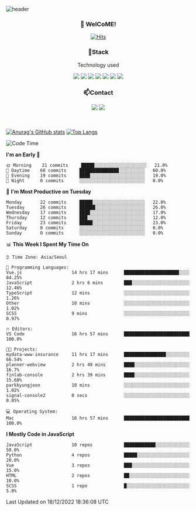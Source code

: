 ![header](https://capsule-render.vercel.app/api?type=waving&color=gradient&height=200&text=Kyungjoon&fontAlign=70&fontAlignY=40&animation=twinkling)

<h3 align="center">👋 WelCoME!</h3>

<div align=center>
  
[![Hits](https://hits.seeyoufarm.com/api/count/incr/badge.svg?url=https%3A%2F%2Fgithub.com%2Fuvula6921&count_bg=%2322BAC9&title_bg=%23827F7F&icon=iconify.svg&icon_color=%2325A27F&title=visits&edge_flat=false)](https://hits.seeyoufarm.com)
  
</div>
<h3 align="center">📌Stack</h3>
<p align="center">Technology used</p>
<div align="center"><img src="https://img.shields.io/badge/HTML5-E34F26?style=flat-square&logo=HTML5&logoColor=white"></img> <img src="https://img.shields.io/badge/CSS3-0A84FF?style=flat-square&logo=CSS3&logoColor=white"></img> <img src="https://img.shields.io/badge/JavaScript-FFCD11?style=flat-square&logo=JavaScript&logoColor=white"></img> <img src="https://img.shields.io/badge/React-00BCF6?style=flat-square&logo=React&logoColor=white"></img> <img src="https://img.shields.io/badge/jQuery-3655FF?style=flat-square&logo=jQuery&logoColor=white"></img> <img src="https://img.shields.io/badge/Ruby-E0115F?style=flat-square&logo=Ruby&logoColor=white"></img> <img src="https://img.shields.io/badge/Python-4B8BBE?style=flat-square&logo=Python&logoColor=white"></img></div>

<h3 align="center">📫Contact</h3>
<div align="center"><a href="https://velog.io/@uvula6921/"><img src="https://img.shields.io/badge/Blog-20c997?style=flat-square&logo=V&logoColor=white"/></a> <a href="pkj6921@gmail.com"><img src="https://img.shields.io/badge/Gmail-EA4335?style=flat-square&logo=Gmail&logoColor=white"/></a></div>
<br>
<br>

[![Anurag's GitHub stats](https://github-readme-stats.vercel.app/api?username=uvula6921&hide=stars,issues&show_icons=true&count_private=true&theme=tokyonight)](https://github.com/anuraghazra/github-readme-stats)
[![Top Langs](https://github-readme-stats.vercel.app/api/top-langs/?username=uvula6921&hide=css,jupyter%20notebook,html&exclude_repo=uvula6921,uvula6921.github.io&layout=compact&langs_count=8)](https://github.com/anuraghazra/github-readme-stats)

<!--START_SECTION:waka-->
![Code Time](http://img.shields.io/badge/Code%20Time-1%2C305%20hrs%2019%20mins-blue)

**I'm an Early 🐤** 

```text
🌞 Morning    21 commits     █████░░░░░░░░░░░░░░░░░░░░   21.0% 
🌆 Daytime    60 commits     ███████████████░░░░░░░░░░   60.0% 
🌃 Evening    19 commits     ████░░░░░░░░░░░░░░░░░░░░░   19.0% 
🌙 Night      0 commits      ░░░░░░░░░░░░░░░░░░░░░░░░░   0.0%

```
📅 **I'm Most Productive on Tuesday** 

```text
Monday       22 commits     █████░░░░░░░░░░░░░░░░░░░░   22.0% 
Tuesday      26 commits     ██████░░░░░░░░░░░░░░░░░░░   26.0% 
Wednesday    17 commits     ████░░░░░░░░░░░░░░░░░░░░░   17.0% 
Thursday     12 commits     ███░░░░░░░░░░░░░░░░░░░░░░   12.0% 
Friday       23 commits     █████░░░░░░░░░░░░░░░░░░░░   23.0% 
Saturday     0 commits      ░░░░░░░░░░░░░░░░░░░░░░░░░   0.0% 
Sunday       0 commits      ░░░░░░░░░░░░░░░░░░░░░░░░░   0.0%

```


📊 **This Week I Spent My Time On** 

```text
⌚︎ Time Zone: Asia/Seoul

💬 Programming Languages: 
Vue.js                   14 hrs 17 mins      █████████████████████░░░░   84.25% 
JavaScript               2 hrs 6 mins        ███░░░░░░░░░░░░░░░░░░░░░░   12.46% 
TypeScript               12 mins             ░░░░░░░░░░░░░░░░░░░░░░░░░   1.26% 
Other                    10 mins             ░░░░░░░░░░░░░░░░░░░░░░░░░   1.02% 
SCSS                     9 mins              ░░░░░░░░░░░░░░░░░░░░░░░░░   0.97%

🔥 Editors: 
VS Code                  16 hrs 57 mins      █████████████████████████   100.0%

🐱‍💻 Projects: 
mydata-www-insurance     11 hrs 17 mins      ████████████████░░░░░░░░░   66.54% 
planner-webview          2 hrs 49 mins       ████░░░░░░░░░░░░░░░░░░░░░   16.7% 
finlab-console           2 hrs 39 mins       ████░░░░░░░░░░░░░░░░░░░░░   15.68% 
parkkyungjoon            10 mins             ░░░░░░░░░░░░░░░░░░░░░░░░░   1.02% 
signal-console2          0 secs              ░░░░░░░░░░░░░░░░░░░░░░░░░   0.05%

💻 Operating System: 
Mac                      16 hrs 57 mins      █████████████████████████   100.0%

```

**I Mostly Code in JavaScript** 

```text
JavaScript               10 repos            ████████████░░░░░░░░░░░░░   50.0% 
Python                   4 repos             █████░░░░░░░░░░░░░░░░░░░░   20.0% 
Vue                      3 repos             ███░░░░░░░░░░░░░░░░░░░░░░   15.0% 
HTML                     2 repos             ██░░░░░░░░░░░░░░░░░░░░░░░   10.0% 
SCSS                     1 repo              █░░░░░░░░░░░░░░░░░░░░░░░░   5.0%

```



 Last Updated on 18/12/2022 18:36:08 UTC
<!--END_SECTION:waka-->

